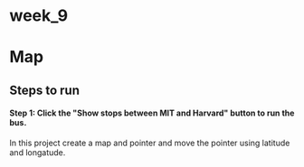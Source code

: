 # week_9
# Map

## Steps to run

#### Step 1: Click the "Show stops between MIT and Harvard" button to run the bus.

In this project create a map and pointer and move the pointer using latitude and longatude.
